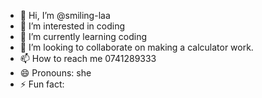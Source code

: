- 👋 Hi, I’m @smiling-laa
- 👀 I’m interested in coding
- 🌱 I’m currently learning coding
- 💞️ I’m looking to collaborate on making a calculator work.
- 📫 How to reach me 0741289333
- 😄 Pronouns: she
- ⚡ Fun fact: 

<!---
smiling-laa/smiling-laa is a ✨ special ✨ repository because its `README.md` (this file) appears on your GitHub profile.
You can click the Preview link to take a look at your changes.
--->
